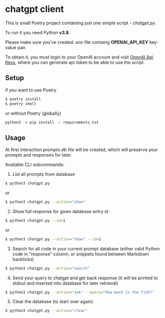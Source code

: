 # chatgpt client

This is small Poetry project containing just one simple script - *chatgpt.py*.

To run it you need Python **v3.8**.

Please make sure you've created *.env* file containg **OPENAI_API_KEY** key-value pair.

To obtain it, you must login to your OpenAI account and visit [OpenAI Api Keys](https://platform.openai.com/account/api-keys), where you can generate api token to be able to use the script.

## Setup

if you want to use Poetry

```bash
$ poetry install
$ poetry shell
```

or without Poetry (globally)

```bash
python3 -m pip install -r requirements.txt
```

## Usage

At first interaction *prompts.db* file will be created, which will preserve your prompts and responses for later.

Available CLI subcommands:

1) List all prompts from database

```bash
$ python3 chatgpt.py
```

or

```bash
$ python3 chatgpt.py --action="show"
```

2) Show full response for given database entry id

```bash
$ python3 chatgpt.py --id=1
```

or

```bash
$ python3 chatgpt.py --action="show" --id=1
```

3) Search for all code in your current prompt database (either valid Python code in "response" column, or snippets found between Markdown backticks)

```bash
$ python3 chatgpt.py --action="search"
```

4) Send your query to chatgpt and get back response (it will be printed to stdout and inserted into database for later retrieval)

```bash
$ python3 chatgpt.py --action="ask" --query="How much is the fish?"
```

5) Clear the database (to start over again)

```bash
$ python3 chatgpt.py --action="clear"
```
